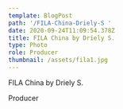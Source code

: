 ```yaml
---
template: BlogPost
path: '/FILA-China-Driely-S '
date: 2020-09-24T11:09:54.378Z
title: FILA China by Driely S.
type: Photo
role: Producer
thumbnail: /assets/fila1.jpg
---
```

<!--StartFragment-->

FILA China by Driely S.

Producer



<!--EndFragment-->

